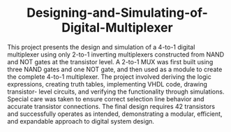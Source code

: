 <div align="center">
  
# Designing-and-Simulating-of-Digital-Multiplexer
</div>

This project presents the design and simulation of a 4-to-1 digital multiplexer using only 2-to-1 inverting multiplexers constructed from NAND and NOT gates at the transistor level. A 2-to-1 MUX was first built using three NAND gates and one NOT gate, and then used as a module to create the complete 4-to-1 multiplexer. The project involved deriving the logic expressions, creating truth tables, implementing VHDL code, drawing transistor- level circuits, and verifying the functionality through simulations. Special care was taken to ensure correct selection line behavior and accurate transistor connections. The final design requires 42 transistors and successfully operates as intended, demonstrating a modular, efficient, and expandable approach to digital system design.


